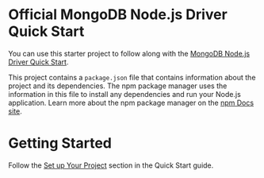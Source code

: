 Official MongoDB Node.js Driver Quick Start
===========================================

You can use this starter project to follow along with the
[MongoDB Node.js Driver Quick Start](https://www.mongodb.com/docs/drivers/node/current/quick-start/).

This project contains a `package.json` file that contains information
about the project and its dependencies. The npm package manager uses the
information in this file to install any dependencies and run your Node.js
application. Learn more about the npm package manager on the [npm Docs
site](https://docs.npmjs.com/about-npm).


Getting Started
===============

Follow the [Set up Your Project](https://www.mongodb.com/docs/drivers/node/current/quick-start/#set-up-your-project)
section in the Quick Start guide.
